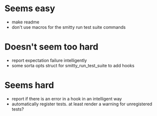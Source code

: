 # Seems easy
- make readme
- don't use macros for the smitty run test suite commands

# Doesn't seem too hard
- report expectation failure intelligently
- some sorta opts struct for smitty_run_test_suite to add hooks

# Seems hard
- report if there is an error in a hook in an intelligent way
- automatically register tests. at least render a warning for unregistered tests?

